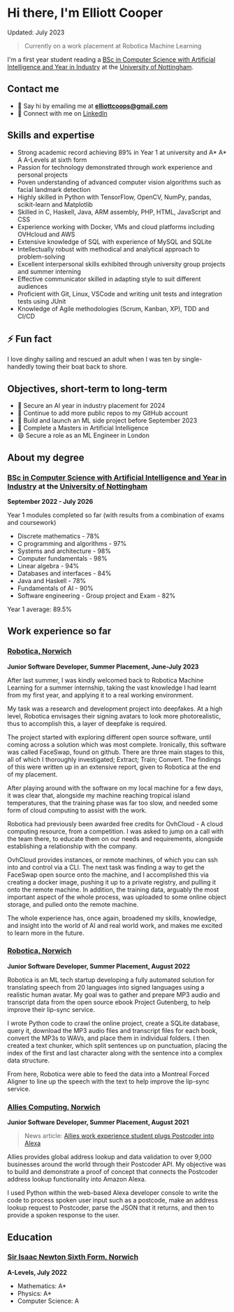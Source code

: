 # Hi there, I'm Elliott Cooper

Updated: July 2023

> Currently on a work placement at Robotica Machine Learning

I'm a first year student reading a [BSc in Computer Science with Artificial Intelligence and Year in Industry](https://www.nottingham.ac.uk/studywithus/ugstudy/courses/UG/Computer-Science-and-Artificial-Intelligence-with-Year-in-Industry-BSc-Hons-U6UCMPAIY.html) at the [University of Nottingham](https://www.nottingham.ac.uk).


## Contact me

- 💬 Say hi by emailing me at **elliottcoops@gmail.com**
- 👯 Connect with me on [LinkedIn](https://www.linkedin.com/in/elliott-cooper-4847a7195/)


## Skills and expertise

  - Strong academic record achieving 89% in Year 1 at university and A* A* A A-Levels at sixth form
  - Passion for technology demonstrated through work experience and personal projects
  - Poven understanding of advanced computer vision algorithms such as facial landmark detection 
  - Highly skilled in Python with TensorFlow, OpenCV, NumPy, pandas, scikit-learn and Matplotlib
  - Skilled in C, Haskell, Java, ARM assembly, PHP, HTML, JavaScript and CSS
  - Experience working with Docker, VMs and cloud platforms including OVHcloud and AWS
  - Extensive knowledge of SQL with experience of MySQL and SQLite
  - Intellectually robust with methodical and analytical approach to problem-solving
  - Excellent interpersonal skills exhibited through university group projects and summer interning
  - Effective communicator skilled in adapting style to suit different audiences
  - Proficient with Git, Linux, VSCode and writing unit tests and integration tests using JUnit
  - Knowledge of Agile methodologies (Scrum, Kanban, XP), TDD and CI/CD


## ⚡ Fun fact

I love dinghy sailing and rescued an adult when I was ten by single-handedly towing their boat back to shore.


## Objectives, short-term to long-term

- 🔭 Secure an AI year in industry placement for 2024 
- 🤔 Continue to add more public repos to my GitHub account
- 🌱 Build and launch an ML side project before September 2023
- 🤖 Complete a Masters in Artificial Intelligence
- 😄 Secure a role as an ML Engineer in London


## About my degree

### [BSc in Computer Science with Artificial Intelligence and Year in Industry](https://www.nottingham.ac.uk/studywithus/ugstudy/courses/UG/Computer-Science-and-Artificial-Intelligence-with-Year-in-Industry-BSc-Hons-U6UCMPAIY.html) at the [University of Nottingham](https://www.nottingham.ac.uk)

**September 2022 - July 2026**

Year 1 modules completed so far (with results from a combination of exams and coursework)

- Discrete mathematics - 78%
- C programming and algorithms - 97%
- Systems and architecture - 98%
- Computer fundamentals - 98%
- Linear algebra - 94%
- Databases and interfaces - 84%
- Java and Haskell - 78%
- Fundamentals of AI - 90%
- Software engineering - Group project and Exam - 82%

Year 1 average: 89.5%

## Work experience so far

### [Robotica, Norwich](https://robotica.media)

**Junior Software Developer, Summer Placement, June-July 2023**

After last summer, I was kindly welcomed back to Robotica Machine Learning for a summer internship, taking the vast knowledge I had learnt from my first year, and applying it to a real working environment.

My task was a research and development project into deepfakes. At a high level, Robotica envisages their signing avatars to look more photorealistic, thus to accomplish this, a layer of deepfake is required.

The project started with exploring different open source software, until coming across a solution which was most complete. Ironically, this software was called FaceSwap, found on github. There are three main stages to this, all of which I thoroughly investigated; Extract; Train; Convert. The findings of this were written up in an extensive report, given to Robotica at the end of my placement.

After playing around with the software on my local machine for a few days, it was clear that, alongside my machine reaching tropical island temperatures, that the training phase was far too slow, and needed some form of cloud computing to assist with the work.

Robotica had previously been awarded free credits for OvhCloud - A cloud computing resource, from a competition. I was asked to jump on a call with the team there, to educate them on our needs and requirements, alongside establishing a relationship with the company. 

OvhCloud provides instances, or remote machines, of which you can ssh into and control via a CLI. The next task was finding a way to get the FaceSwap open source onto the machine, and I accomplished this via creating a docker image, pushing it up to a private registry, and pulling it onto the remote machine. In addition, the training data, arguably the most important aspect of the whole process, was uploaded to some online object storage, and pulled onto the remote machine. 

The whole experience has, once again, broadened my skills, knowledge, and insight into the world of AI and real world work, and makes me excited to learn more in the future.

### [Robotica, Norwich](https://robotica.media)

**Junior Software Developer, Summer Placement, August 2022**

Robotica is an ML tech startup developing a fully automated solution for translating speech from 20 languages into signed languages using a realistic human avatar. My goal was to gather and prepare MP3 audio and transcript data from the open source ebook Project Gutenberg, to help improve their lip-sync service.

I wrote Python code to crawl the online project, create a SQLite database, query it, download the MP3 audio files and transcript files for each book, convert the MP3s to WAVs, and place them in individual folders. I then created a text chunker, which split sentences up on punctuation, placing the index of the first and last character along with the sentence into a complex data structure.

From here, Robotica were able to feed the data into a Montreal Forced Aligner to line up the speech with the text to help improve the lip-sync service.

### [Allies Computing, Norwich](https://www.alliescomputing.com)

**Junior Software Developer, Summer Placement, August 2021**

> News article: [Allies work experience student plugs Postcoder into Alexa](https://alliescomputing.com/news/student-plugs-postcoder-into-alexa)

Allies provides global address lookup and data validation to over 9,000 businesses around the world through their Postcoder API. My objective was to build and demonstrate a proof of concept that connects the Postcoder address lookup functionality into Amazon Alexa.

I used Python within the web-based Alexa developer console to write the code to process spoken user input such as a postcode, make an address lookup request to Postcoder, parse the JSON that it returns, and then to provide a spoken response to the user.


## Education

### [Sir Isaac Newton Sixth Form, Norwich](https://www.isaacnewtonsixthform.org)

**A-Levels, July 2022**

- Mathematics: A*
- Physics: A*
- Computer Science: A
